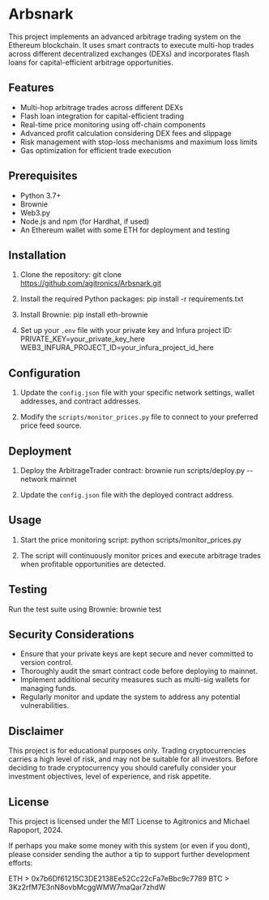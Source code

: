 
# Arbsnark

This project implements an advanced arbitrage trading system on the Ethereum blockchain. It uses smart contracts to execute multi-hop trades across different decentralized exchanges (DEXs) and incorporates flash loans for capital-efficient arbitrage opportunities.

## Features

- Multi-hop arbitrage trades across different DEXs
- Flash loan integration for capital-efficient trading
- Real-time price monitoring using off-chain components
- Advanced profit calculation considering DEX fees and slippage
- Risk management with stop-loss mechanisms and maximum loss limits
- Gas optimization for efficient trade execution

## Prerequisites

- Python 3.7+
- Brownie
- Web3.py
- Node.js and npm (for Hardhat, if used)
- An Ethereum wallet with some ETH for deployment and testing

## Installation

1. Clone the repository:
git clone https://github.com/agitronics/Arbsnark.git 

2. Install the required Python packages:
pip install -r requirements.txt


3. Install Brownie:
pip install eth-brownie


4. Set up your `.env` file with your private key and Infura project ID:
PRIVATE_KEY=your_private_key_here WEB3_INFURA_PROJECT_ID=your_infura_project_id_here


## Configuration

1. Update the `config.json` file with your specific network settings, wallet addresses, and contract addresses.

2. Modify the `scripts/monitor_prices.py` file to connect to your preferred price feed source.

## Deployment

1. Deploy the ArbitrageTrader contract:
brownie run scripts/deploy.py --network mainnet


2. Update the `config.json` file with the deployed contract address.

## Usage

1. Start the price monitoring script:
python scripts/monitor_prices.py


2. The script will continuously monitor prices and execute arbitrage trades when profitable opportunities are detected.

## Testing

Run the test suite using Brownie:
brownie test


## Security Considerations

- Ensure that your private keys are kept secure and never committed to version control.
- Thoroughly audit the smart contract code before deploying to mainnet.
- Implement additional security measures such as multi-sig wallets for managing funds.
- Regularly monitor and update the system to address any potential vulnerabilities.

## Disclaimer

This project is for educational purposes only. Trading cryptocurrencies carries a high level of risk, and may not be suitable for all investors. Before deciding to trade cryptocurrency you should carefully consider your investment objectives, level of experience, and risk appetite.

## License

This project is licensed under the MIT License to Agitronics and Michael Rapoport, 2024. 

If perhaps you make some money with this system (or even if you dont), please consider sending the author a tip to support further development efforts:

ETH > 0x7b6Df61215C3DE2138Ee52Cc22cFa7eBbc9c7789
BTC > 3Kz2rfM7E3nN8ovbMcggWMW7maQar7zhdW
